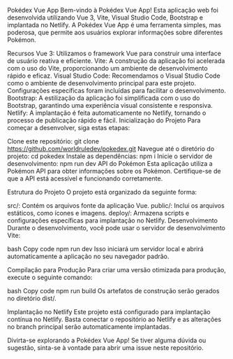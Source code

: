 Pokédex Vue App
Bem-vindo à Pokédex Vue App! Esta aplicação web foi desenvolvida utilizando Vue 3, Vite, Visual Studio Code, Bootstrap e implantada no Netlify. A Pokédex Vue App é uma ferramenta simples, mas poderosa, que permite aos usuários explorar informações sobre diferentes Pokémon.

Recursos
Vue 3: Utilizamos o framework Vue para construir uma interface de usuário reativa e eficiente.
Vite: A construção da aplicação foi acelerada com o uso do Vite, proporcionando um ambiente de desenvolvimento rápido e eficaz.
Visual Studio Code: Recomendamos o Visual Studio Code como o ambiente de desenvolvimento principal para este projeto. Configurações específicas foram incluídas para facilitar o desenvolvimento.
Bootstrap: A estilização da aplicação foi simplificada com o uso do Bootstrap, garantindo uma experiência visual consistente e responsiva.
Netlify: A implantação é feita automaticamente no Netlify, tornando o processo de publicação rápido e fácil.
Inicialização do Projeto
Para começar a desenvolver, siga estas etapas:

Clone este repositório: git clone https://github.com/worldruledev/pokedex.git
Navegue até o diretório do projeto: cd pokedex
Instale as dependências: npm i
Inicie o servidor de desenvolvimento: npm run dev
API do Pokémon
Esta aplicação utiliza a Pokémon API para obter informações sobre os Pokémon. Certifique-se de que a API está acessível e funcionando corretamente.

Estrutura do Projeto
O projeto está organizado da seguinte forma:

src/: Contém os arquivos fonte da aplicação Vue.
public/: Inclui os arquivos estáticos, como ícones e imagens.
deploy/: Armazena scripts e configurações específicas para implantação no Netlify.
Desenvolvimento
Durante o desenvolvimento, você pode usar o servidor de desenvolvimento Vite:

bash
Copy code
npm run dev
Isso iniciará um servidor local e abrirá automaticamente a aplicação no seu navegador padrão.

Compilação para Produção
Para criar uma versão otimizada para produção, execute o seguinte comando:

bash
Copy code
npm run build
Os artefatos de construção serão gerados no diretório dist/.

Implantação no Netlify
Este projeto está configurado para implantação contínua no Netlify. Basta conectar o repositório ao Netlify e as alterações no branch principal serão automaticamente implantadas.

Divirta-se explorando a Pokédex Vue App! Se tiver alguma dúvida ou sugestão, sinta-se à vontade para abrir uma issue neste repositório.